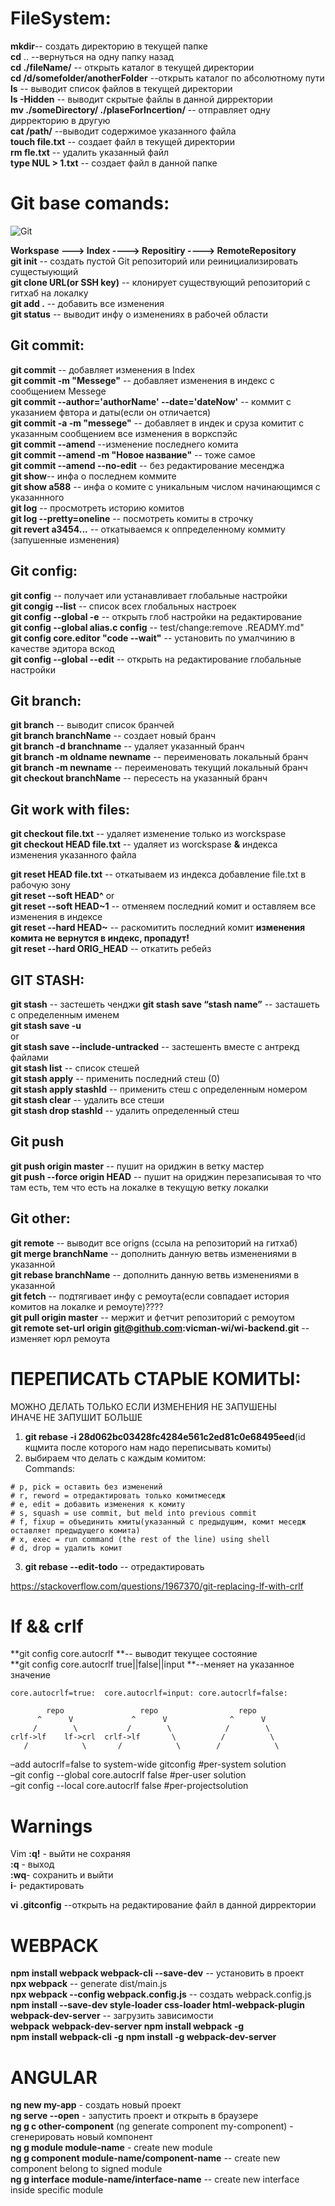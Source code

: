 # FileSystem:

**mkdir**-- создать директорию в текущей папке  
**cd** .. --вернуться на одну папку назад  
**cd ./fileName/** -- открыть каталог в текущей директории  
**cd /d/somefolder/anotherFolder** --открыть каталог по абсолютному пути  
**ls** -- выводит список файлов в текущей директории  
**ls -Hidden** -- выводит скрытые файлы в данной дирректории  
**mv ./someDirectory/ ./plaseForIncertion/** -- отправляет одну дирректорию в другую  
**cat /path/** --выводит содержимое указанного файла  
**touch file.txt** -- создает файл в текущей директории  
**rm fle.txt** -- удалить указанный файл  
**type NUL > 1.txt** -- создает файл в данной папке

# Git base comands:

![Git](1.png)

**Workspase ---> Index ----> Repositiry ----> RemoteRepository**  
**git init** -- создать пустой Git репозиторий или реинициализировать сущестыующий  
**git clone URL(or SSH key)** -- клонирует существующий репозиторий с гитхаб на локалку  
**git add .** -- добавить все изменения   
**git status** -- выводит инфу о изменениях в рабочей области  

## Git commit:  

**git commit** -- добавляет изменения в Index  
**git commit -m "Messege"** -- добавляет изменения в индекс с сообщением Messege  
**git commit --author='authorName' --date='dateNow'** -- коммит с указанием фвтора и даты(если он отличается)  
**git commit -a -m "messege"** -- добавляет в индек и сруза комитит с указанным сообщением все изменения в воркспэйс  
**git commit --amend** --изменение последнего комита  
**git commit --amend -m "Новое название"** -- тоже самое  
**git commit --amend --no-edit** -- без редактирование месенджа  
**git show**-- инфа о последнем коммите  
**git show a588** -- инфа о комите с уникальным числом начинающимся с указаннного  
**git log** -- просмотреть историю комитов  
**git log --pretty=oneline** -- посмотреть комиты в строчку  
**git revert a3454...** -- откатываемся к оппределенному коммиту (запушенные изменения)  

## Git config: 

**git config** -- получает или устанавливает глобальные настройки  
**git congig --list** -- список всех глобальных настроек  
**git config --global -e** -- открыть глоб настройки на редактирование  
**git config --global alias.c config** -- test/change:remove .READMY.md"  
**git config core.editor "code --wait"** -- установить по умалчинию в качестве эдитора вскод  
**git config --global --edit** -- открыть на редактирование глобальные настройки   

## Git branch: 

**git branch** -- выводит список бранчей  
**git branch branchName** -- создает новый бранч  
**git branch -d branchname** -- удаляет указанный бранч  
**git branch -m oldname newname** -- переименовать локальный бранч  
**git branch -m newname** -- переименовать текущий локальный бранч  
**git checkout branchName** -- пересесть на указанный бранч  

## Git work with files:  

**git checkout file.txt** -- удаляет изменение только из worckspase  
**git checkout HEAD file.txt** -- удаляет из worckspase **&** индекса изменения указанного файла 

**git reset HEAD file.txt** -- откатываем из индекса добавление file.txt в рабочую зону  
**git reset --soft HEAD^** or  
**git reset --soft HEAD~1** -- отменяем последний комит и оставляем все изменения в индексе  
**git reset --hard HEAD~** -- раскомитить последний комит **изменения комита не вернутся в индекс, пропадут!**   
**git reset --hard ORIG_HEAD** -- откатить ребейз  


## GIT STASH:

**git stash** -- застешеть ченджи
**git stash save “stash name”** -- засташеть с определенным именем  
**git stash save -u**  
or  
**git stash save --include-untracked** -- застешенть вместе с антрекд файлами  
**git stash list** -- список стешей  
**git stash apply** -- применить последний стеш (0)  
**git stash apply stashId** -- применить стеш с определенным номером  
**git stash clear** -- удалить все стеши  
**git stash drop stashId** -- удалить определенный стеш  

## Git push

**git push origin master** -- пушит на ориджин в ветку мастер  
**git push --force origin HEAD** -- пушит на ориджин перезаписывая то что там есть, тем что есть на локалке в текущую ветку локалки   

## Git other: 

**git remote** -- выводит все origns (ссыла на репозиторий на гитхаб)    
**git merge branchName** -- дополнить данную ветвь изменениями в указанной  
**git rebase branchName** -- дополнить данную ветвь изменениями в указанной   
**git fetch** -- подтягивает инфу с ремоута(если совпадает история комитов на локалке и ремоуте)????    
**git pull origin master** -- мержит и фетчит репозиторий с ремоутом  
**git remote set-url origin git@github.com:vicman-wi/wi-backend.git** -- изменяет юрл ремоута  

# ПЕРЕПИСАТЬ СТАРЫЕ КОМИТЫ:

МОЖНО ДЕЛАТЬ ТОЛЬКО ЕСЛИ ИЗМЕНЕНИЯ НЕ ЗАПУШЕНЫ  
ИНАЧЕ НЕ ЗАПУШИТ БОЛЬШЕ

1. **git rebase -i 28d062bc03428fc4284e561c2ed81c0e68495eed**(id кщмита после которого нам надо переписывать комиты)
2. выбираем что делать с каждым комитом:  
   Commands:

```
# p, pick = оставить без изменений
# r, reword = отредактировать только комитмеседж
# e, edit = добавить изменения к комиту
# s, squash = use commit, but meld into previous commit
# f, fixup = объединить кмиты(указанный с предыдущим, комит меседж оставляет предыдущего комита)
# x, exec = run command (the rest of the line) using shell
# d, drop = удалить комит
```

3. **git rebase --edit-todo** -- отредактировать

https://stackoverflow.com/questions/1967370/git-replacing-lf-with-crlf

# lf && crlf

**git config core.autocrlf **-- выводит текущее состояние  
**git config core.autocrlf true||false||input **--меняет на указанное значение

```
core.autocrlf=true:  core.autocrlf=input: core.autocrlf=false:

        repo                 repo                  repo
      ^      V             ^      V              ^      V
     /        \           /        \            /        \
crlf->lf    lf->crl  crlf->lf       \          /          \
   /            \       /            \        /            \

```

–add autocrlf=false to system-wide gitconfig #per-system solution  
–git config --global core.autocrlf false #per-user solution  
–git config --local core.autocrlf false #per-projectsolution

# Warnings

Vim
**:q!** - выйти не сохраняя  
**:q** - выход  
**:wq**- сохранить и выйти  
**i**- редактировать

**vi .gitconfig** --открыть на редактирование файл в данной дирректории

# WEBPACK

**npm install webpack webpack-cli --save-dev** -- установить в проект  
**npx webpack** -- generate dist/main.js  
**npx webpack --config webpack.config.js** -- создать webpack.config.js  
**npm install --save-dev style-loader css-loader html-webpack-plugin webpack-dev-server** -- загрузить зависимости  
**webpack**
**webpack-dev-server**
**npm install webpack -g**  
**npm install webpack-cli -g**
**npm install -g webpack-dev-server**

# ANGULAR

**ng new my-app** - создать новый проект  
**ng serve --open** - запустить проект и открыть в браузере  
**ng g c other-component** (ng generate component my-component) - сгенерировать новый компонент  
**ng g module module-name** - create new module  
**ng g component module-name/component-name** -- create new component belong to signed module  
**ng g interface module-name/interface-name** -- create new interface inside specific module
